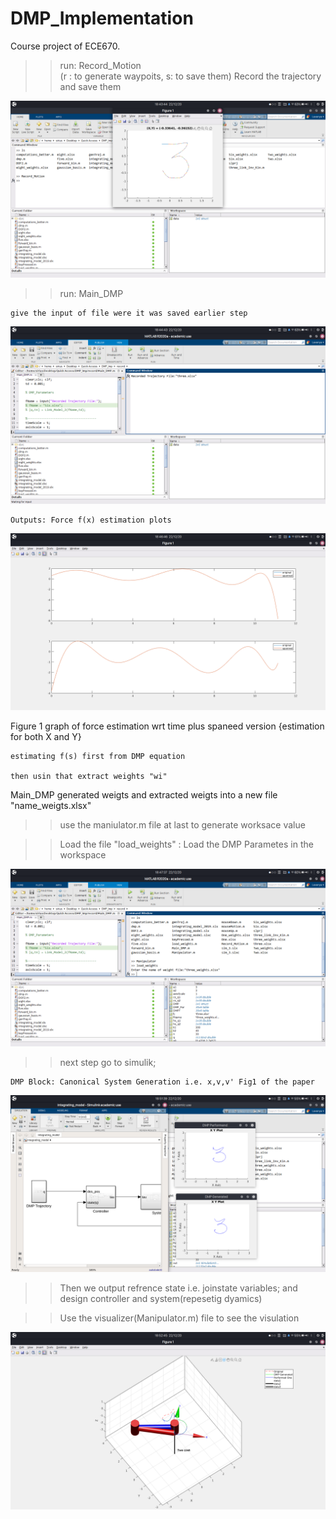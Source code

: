 # DMP_Implementation 
Course project of ECE670. 

>> run: Record_Motion   
		(r : to generate waypoits, s: to save  them)
	Record the trajectory and save them

<img src="Images/1.png">

>> run: Main_DMP

	give the input of file were it was saved earlier step
<img src="Images/2.png">

	Outputs: Force f(x) estimation plots
<img src="Images/4.png">

Figure 1 graph of force estimation wrt time
		plus spaneed version
{estimation for both X and Y}

	estimating f(s) first from DMP equation

	then usin that extract weights "wi"

Main_DMP generated weigts and extracted weigts into a new file "name_weigts.xlsx"

>> use the maniulator.m file at last to generate worksace value

>>Load the file "load_weights" : Load the DMP Parametes in the workspace

<img src="Images/6.png">

>> next step go to simulik;
	
	DMP Block: Canonical System Generation i.e. x,v,v' Fig1 of the paper
<img src="Images/7.png">

		

>> Then we output refrence state i.e. joinstate variables; and design controller and system(repesetig dyamics)
		

>> Use the visualizer(Manipulator.m) file to see the visulation

<img src="Images/11.png">
